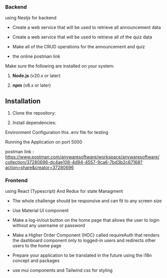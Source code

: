 ### Backend 


using Nestjs for backend



* Create a web service that will be used to retrieve all announcement data



* Create a web service that will be used to retrieve all of the quiz data



* Make all of the CRUD operations for the announcement and quiz



* the online postman link



Make sure the following are installed on your system:



1. **Node.js** (v20.x or later)



2. **npm** (v8.x or later)


## Installation


1. Clone the repository:



2. Install dependencies:




Environment Configuration   this .env file for testing




 Running the Application on port 5000




postman link : https://www.postman.com/anywaresoftware/workspace/anywaresoftware/collection/37280696-dc4ae108-4d94-4557-9ca6-7bd3b2c67168?action=share&creator=37280696




### Frontend



using React (Typescript) And Redux for state Managment 



* The whole challenge should be responsive and can fit to any screen size



* Use Material UI component



* Make a log-in/out button on the home page that allows the user to login without any username or password



* Make a Higher Order Component (HOC) called requireAuth that renders the dashboard component only to logged-in users and redirects other users to the home page



* Prepare your application to be translated in the future using the i18n concept and packages



* use mui components and Tailwind css for styling 




